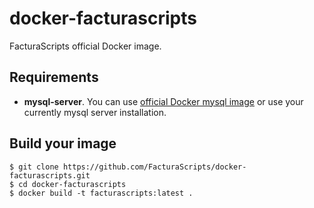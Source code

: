 # docker-facturascripts
FacturaScripts official Docker image.

## Requirements
* **mysql-server**. You can use [official Docker mysql image](https://hub.docker.com/_/mysql) or use your currently mysql server installation.
​
## Build your image
```
$ git clone https://github.com/FacturaScripts/docker-facturascripts.git
$ cd docker-facturascripts
$ docker build -t facturascripts:latest .
```